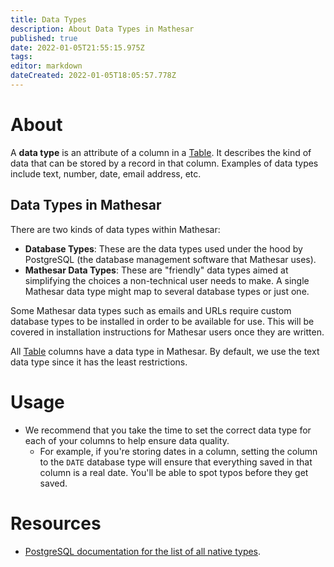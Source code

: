 ```yaml
---
title: Data Types
description: About Data Types in Mathesar
published: true
date: 2022-01-05T21:55:15.975Z
tags: 
editor: markdown
dateCreated: 2022-01-05T18:05:57.778Z
---
```


# About

A **data type** is an attribute of a column in a [Table](/product/concepts/tables). It describes the kind of data that can be stored by a record in that column. Examples of data types include text, number, date, email address, etc.

## Data Types in Mathesar
There are two kinds of data types within Mathesar:
- **Database Types**: These are the data types used under the hood by PostgreSQL (the database management software that Mathesar uses).
- **Mathesar Data Types**: These are "friendly" data types aimed at simplifying the choices a non-technical user needs to make. A single Mathesar data type might map to several database types or just one.

Some Mathesar data types such as emails and URLs require custom database types to be installed in order to be available for use. This will be covered in installation instructions for Mathesar users once they are written.

All [Table](/product/concepts/tables) columns have a data type in Mathesar. By default, we use the text data type since it has the least restrictions.

# Usage
- We recommend that you take the time to set the correct data type for each of your columns to help ensure data quality.
   - For example, if you're storing dates in a column, setting the column to the `DATE` database type will ensure that everything saved in that column is a real date. You'll be able to spot typos before they get saved. 

# Resources
- [PostgreSQL documentation for the list of all native types](https://www.postgresql.org/docs/current/datatype.html).
